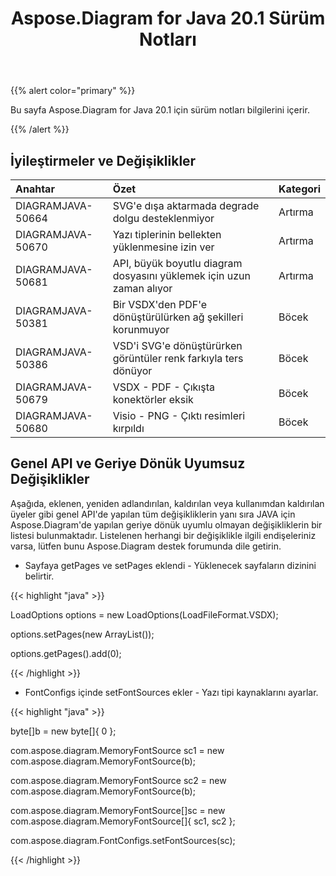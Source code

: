 ﻿---
title: Aspose.Diagram for Java 20.1 Sürüm Notları
type: docs
weight: 70
url: /tr/java/aspose-diagram-for-java-20-1-release-notes/
---
{{% alert color="primary" %}} 

Bu sayfa Aspose.Diagram for Java 20.1 için sürüm notları bilgilerini içerir.

{{% /alert %}} 
## **İyileştirmeler ve Değişiklikler**

|**Anahtar**|**Özet**|**Kategori**|
|:- |:- |:- |
|DIAGRAMJAVA-50664|SVG'e dışa aktarmada degrade dolgu desteklenmiyor|Artırma|
|DIAGRAMJAVA-50670|Yazı tiplerinin bellekten yüklenmesine izin ver|Artırma|
|DIAGRAMJAVA-50681|API, büyük boyutlu diagram dosyasını yüklemek için uzun zaman alıyor|Artırma|
|DIAGRAMJAVA-50381|Bir VSDX'den PDF'e dönüştürülürken ağ şekilleri korunmuyor|Böcek|
|DIAGRAMJAVA-50386|VSD'i SVG'e dönüştürürken görüntüler renk farkıyla ters dönüyor|Böcek|
|DIAGRAMJAVA-50679|VSDX - PDF - Çıkışta konektörler eksik|Böcek|
|DIAGRAMJAVA-50680|Visio - PNG - Çıktı resimleri kırpıldı|Böcek|
## **Genel API ve Geriye Dönük Uyumsuz Değişiklikler**
Aşağıda, eklenen, yeniden adlandırılan, kaldırılan veya kullanımdan kaldırılan üyeler gibi genel API'de yapılan tüm değişikliklerin yanı sıra JAVA için Aspose.Diagram'de yapılan geriye dönük uyumlu olmayan değişikliklerin bir listesi bulunmaktadır. Listelenen herhangi bir değişiklikle ilgili endişeleriniz varsa, lütfen bunu Aspose.Diagram destek forumunda dile getirin.

- Sayfaya getPages ve setPages eklendi - Yüklenecek sayfaların dizinini belirtir.

{{< highlight "java" >}}

 LoadOptions options = new LoadOptions(LoadFileFormat.VSDX);

options.setPages(new ArrayList());

options.getPages().add(0);

{{< /highlight >}}

- FontConfigs içinde setFontSources ekler - Yazı tipi kaynaklarını ayarlar.

{{< highlight "java" >}}

 byte[]b = new byte[]{ 0 };

com.aspose.diagram.MemoryFontSource sc1 = new com.aspose.diagram.MemoryFontSource(b);

com.aspose.diagram.MemoryFontSource sc2 = new com.aspose.diagram.MemoryFontSource(b);

com.aspose.diagram.MemoryFontSource[]sc = new com.aspose.diagram.MemoryFontSource[]{ sc1, sc2 };

com.aspose.diagram.FontConfigs.setFontSources(sc); 

{{< /highlight >}}


